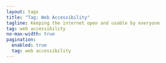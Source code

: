 ```yaml
---
layout: tags
title: "Tag: Web Accessibility"
tagline: Keeping the internet open and usable by everyone
tag: web accessibility
no-max-width: true
pagination:
  enabled: true
  tag: web accessibility
---
```

